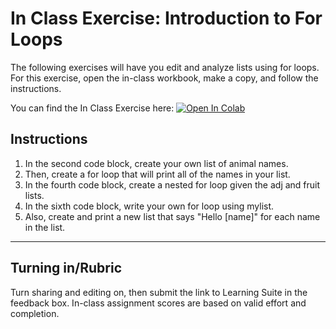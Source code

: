 # In Class Exercise: Introduction to For Loops

The following exercises will have you edit and analyze lists using for loops. For this exercise, open the in-class workbook, make a copy, and follow the instructions.

You can find the In Class Exercise here:
<a href="https://colab.research.google.com/github/byu-cce270/content/blob/main/docs/unit2/02_for_loops_into_functions/For_Loops_In_Class.ipynb" target="_blank"><img src="https://colab.research.google.com/assets/colab-badge.svg" alt="Open In Colab"/></a>

## Instructions
1. In the second code block, create your own list of animal names.
2. Then, create a for loop that will print all of the names in your list.
3. In the fourth code block, create a nested for loop given the adj and fruit lists.
4. In the sixth code block, write your own for loop using mylist.
5. Also, create and print a new list that says "Hello [name]" for each name in the list.


---

## Turning in/Rubric
Turn sharing and editing on, then submit the link to Learning Suite in the feedback box. In-class assignment scores are based on valid effort and completion.
